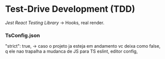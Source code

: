 # Test-Drive Development (TDD)

_Jest_
_React Testing Library_ -> Hooks, real render.


### TsConfig.json
"strict": true, -> caso o projeto ja esteja em andamento vc deixa como false, q ele nao trapalha a mudanca de JS para TS
eslint,
editor config,
